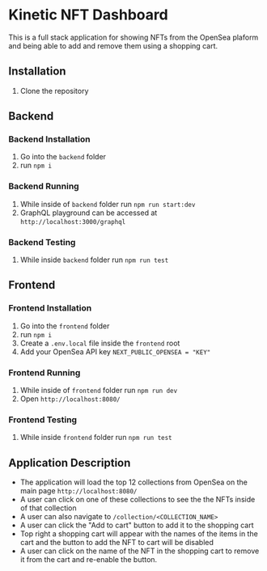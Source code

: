 # Kinetic NFT Dashboard

This is a full stack application for showing NFTs from the OpenSea plaform and being able to add and remove them using a shopping cart.

## Installation

1. Clone the repository

## Backend

### Backend Installation

1. Go into the `backend` folder
2. run `npm i`

### Backend Running

1. While inside of `backend` folder run `npm run start:dev`
2. GraphQL playground can be accessed at `http://localhost:3000/graphql`

### Backend Testing

1. While inside `backend` folder run `npm run test`

## Frontend

### Frontend Installation

1. Go into the `frontend` folder
2. run `npm i`
3. Create a `.env.local` file inside the `frontend` root
4. Add your OpenSea API key `NEXT_PUBLIC_OPENSEA = "KEY"`

### Frontend Running

1. While inside of `frontend` folder run `npm run dev`
2. Open `http://localhost:8080/`

### Frontend Testing

1. While inside `frontend` folder run `npm run test`

## Application Description

- The application will load the top 12 collections from OpenSea on the main page `http://localhost:8080/`
- A user can click on one of these collections to see the the NFTs inside of that collection
- A user can also navigate to `/collection/<COLLECTION_NAME>`
- A user can click the "Add to cart" button to add it to the shopping cart
- Top right a shopping cart will appear with the names of the items in the cart and the button to add the NFT to cart will be disabled
- A user can click on the name of the NFT in the shopping cart to remove it from the cart and re-enable the button.
